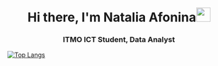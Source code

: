 <h1 align="center">Hi there, I'm Natalia Afonina<img src="https://github.com/blackcater/blackcater/raw/main/images/Hi.gif" height="32"/></h1>
<h3 align="center">ITMO ICT Student, Data Analyst</h3>



[![Top Langs](https://github-readme-stats.vercel.app/api/top-langs/?username=taaliexx&layout=compact)](https://github.com/taaliexx/github-readme-stats)

